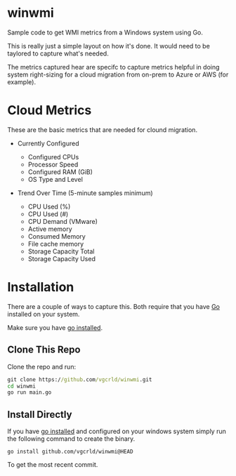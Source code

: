 # winwmi

Sample code to get WMI metrics from a Windows system using Go.

This is really just a simple layout on how it's done. It would need to 
be taylored to capture what's needed.

The metrics captured hear are specifc to capture metrics
helpful in doing system right-sizing for a cloud migration 
from on-prem to Azure or AWS (for example).

# Cloud Metrics

These are the basic metrics that are needed for clound migration. 

* Currently Configured 
  * Configured CPUs 
  * Processor Speed 
  * Configured RAM (GiB) 
  * OS Type and Level

* Trend Over Time (5-minute samples minimum) 
  * CPU Used (%)  
  * CPU Used (#) 
  * CPU Demand (VMware)  
  * Active memory 
  * Consumed Memory 
  * File cache memory 
  * Storage Capacity Total 
  * Storage Capacity Used 

# Installation

There are a couple of ways to capture this. 
Both require that you have [Go](https://go.dev/dl/) installed on your 
system. 

Make sure you have [go installed](https://go.dev/dl/).

## Clone This Repo

Clone the repo and run:

```cmd
git clone https://github.com/vgcrld/winwmi.git
cd winwmi
go run main.go
```

## Install Directly

If you have [go installed](https://go.dev/dl/) and configured on your windows system simply run
the following command to create the binary.

`go install github.com/vgcrld/winwmi@HEAD`

To get the most recent commit.
